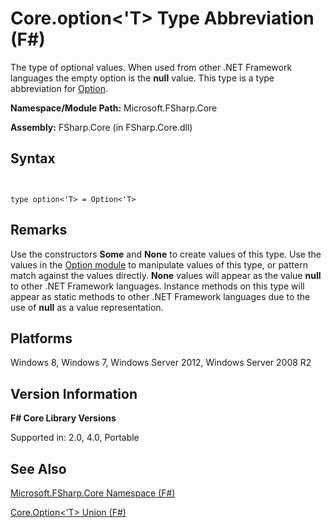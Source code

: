 # Core.option<'T> Type Abbreviation (F#)

The type of optional values. When used from other .NET Framework languages the empty option is the **null** value. This type is a type abbreviation for [Option](http://msdn.microsoft.com/en-us/library/b08add48-34bf-4410-80a1-ef6a8daddc58).

**Namespace/Module Path:** Microsoft.FSharp.Core

**Assembly:** FSharp.Core (in FSharp.Core.dll)


## Syntax


```


type option<'T> = Option<'T>

```



## Remarks
Use the constructors **Some** and **None** to create values of this type. Use the values in the [Option module](http://msdn.microsoft.com/en-us/library/e615e4d3-bbbb-49ba-addc-6061ea2e2f4c) to manipulate values of this type, or pattern match against the values directly. **None** values will appear as the value **null** to other .NET Framework languages. Instance methods on this type will appear as static methods to other .NET Framework languages due to the use of **null** as a value representation.


## Platforms
Windows 8, Windows 7, Windows Server 2012, Windows Server 2008 R2


## Version Information
**F# Core Library Versions**

Supported in: 2.0, 4.0, Portable




## See Also
[Microsoft.FSharp.Core Namespace &#40;F&#35;&#41;](Microsoft.FSharp.Core+Namespace+%28FSharp%29.md)

[Core.Option&#60;'T&#62; Union &#40;F&#35;&#41;](Core.Option%28%27T%29+Union+%28FSharp%29.md)

